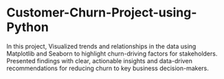 # Customer-Churn-Project-using-Python
In this project, Visualized trends and relationships in the data using Matplotlib and Seaborn to highlight churn-driving factors for stakeholders. Presented findings with clear, actionable insights and data-driven recommendations for reducing churn to key business decision-makers.
